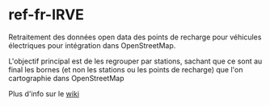 # ref-fr-IRVE

Retraitement des données open data des points de recharge pour véhicules électriques pour intégration dans OpenStreetMap.

L'objectif principal est de les regrouper par stations, sachant que ce sont au final les bornes (et non les stations ou les points de recharge) que l'on cartographie dans OpenStreetMap

Plus d'info sur le [wiki](https://wiki.openstreetmap.org/wiki/France/data.gouv.fr/Bornes_de_Recharge_pour_V%C3%A9hicules_%C3%89lectriques)
